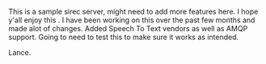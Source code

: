 This is a sample sirec server, might need to add more features here. I hope y'all enjoy this .
 I have been working on this over the past few months and made alot of changes. Added Speech To Text vendors as well as AMQP support. 
 Going to need to test this  to make sure it works as intended. 

 Lance.
